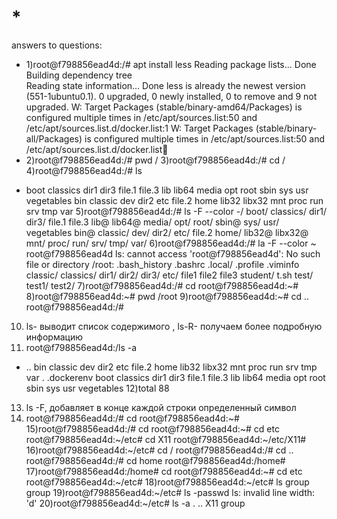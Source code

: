 #  *
answers to questions:
* 1)root@f798856ead4d:/# apt install less
Reading package lists... Done
Building dependency tree       
Reading state information... Done
less is already the newest version (551-1ubuntu0.1).
0 upgraded, 0 newly installed, 0 to remove and 9 not upgraded.
W: Target Packages (stable/binary-amd64/Packages) is configured multiple times in /etc/apt/sources.list:50 and /etc/apt/sources.list.d/docker.list:1
W: Target Packages (stable/binary-all/Packages) is configured multiple times in /etc/apt/sources.list:50 and /etc/apt/sources.list.d/docker.list💯
* 2)root@f798856ead4d:/# pwd
/
3)root@f798856ead4d:/# cd /
4)root@f798856ead4d:/# ls
-    boot     classics  dir1  dir3  file.1  file.3  lib    lib64   media  opt   root  sbin  sys  usr  vegetables
bin  classic  dev       dir2  etc   file.2  home    lib32  libx32  mnt    proc  run   srv   tmp  var
5)root@f798856ead4d:/# ls -F --color
-/    boot/     classics/  dir1/  dir3/  file.1  file.3  lib@    lib64@   media/  opt/   root/  sbin@  sys/  usr/  vegetables
bin@  classic/  dev/       dir2/  etc/   file.2  home/   lib32@  libx32@  mnt/    proc/  run/   srv/   tmp/  var/
6)root@f798856ead4d:/# la -F --color ~ root@f798856ead4d
ls: cannot access 'root@f798856ead4d': No such file or directory
/root:
.bash_history  .bashrc  .local/  .profile  .viminfo  classic/  classics/  dir1/  dir2/  dir3/  etc/  file1  file2  file3  student/  t.sh  test/  test1/  test2/
7)root@f798856ead4d:/# cd
root@f798856ead4d:~# 
8)root@f798856ead4d:~# pwd
/root
9)root@f798856ead4d:~# cd ..
root@f798856ead4d:/# 
10) ls- выводит список содержимого , ls-R- получаем более подробную информацию
11) root@f798856ead4d:/ls -a
-  ..          bin   classic   dev   dir2  etc     file.2  home  lib32  libx32  mnt  proc  run   srv  tmp  var
.  .dockerenv  boot  classics  dir1  dir3  file.1  file.3  lib   lib64  media   opt  root  sbin  sys  usr  vegetables
12)total 88
13) ls -F, добавляет в конце каждой строки определенный символ
14) root@f798856ead4d:/# cd
root@f798856ead4d:~# 
15)root@f798856ead4d:/# cd
root@f798856ead4d:~# cd etc
root@f798856ead4d:~/etc# cd X11
root@f798856ead4d:~/etc/X11# 
16)root@f798856ead4d:~/etc# cd /
root@f798856ead4d:/# cd ..
root@f798856ead4d:/# cd home
root@f798856ead4d:/home# 
17)root@f798856ead4d:/home# cd
root@f798856ead4d:~# cd etc
root@f798856ead4d:~/etc# 
18)root@f798856ead4d:~/etc# ls group
group
19)root@f798856ead4d:~/etc# ls -passwd
ls: invalid line width: 'd'
20)root@f798856ead4d:~/etc# ls -a
.  ..  X11  group
